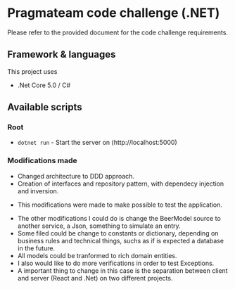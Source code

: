 # Pragmateam code challenge (.NET)

Please refer to the provided document for the code challenge requirements.

## Framework & languages
This project uses
* .Net Core 5.0 / C#
## Available scripts

### Root
- `dotnet run` - Start the server on (http://localhost:5000)

### Modifications made

- Changed architecture to DDD approach.
- Creation of interfaces and repository pattern, with dependecy injection and inversion.

* This modifications were made to make possible to test the application.

- The other modifications I could do is change the BeerModel source to another service, a Json, something to simulate an entry.
- Some filed could be change to constants or dictionary, depending on business rules and technical things, suchs as if is expected a database in the future.
- All models could be tranformed to rich domain entities.
- I also would like to do more verifications in order to test Exceptions.
- A important thing to change in this case is the separation between client and server (React and .Net) on two different projects.